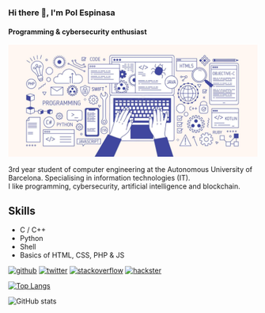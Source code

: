 ### Hi there 👋, I'm Pol Espinasa
#### Programming & cybersecurity enthusiast
![Programming & cybersecurity enthusiast](https://github.com/polespinasa/polespinasa/blob/main/banner.jfif)

3rd year student of computer engineering at the Autonomous University of Barcelona. Specialising in information technologies (IT).  
I like programming, cybersecurity, artificial intelligence and blockchain.

## Skills
* C / C++
* Python
* Shell
* Basics of HTML, CSS, PHP & JS




[<img src='https://cdn.jsdelivr.net/npm/simple-icons@3.0.1/icons/github.svg' alt='github' height='40'>](https://github.com/polespinasa)  [<img src='https://cdn.jsdelivr.net/npm/simple-icons@3.0.1/icons/twitter.svg' alt='twitter' height='40'>](https://twitter.com/sliv3r__)  [<img src='https://cdn.jsdelivr.net/npm/simple-icons@3.0.1/icons/stackoverflow.svg' alt='stackoverflow' height='40'>](https://stackoverflow.com/users/15185908)  [<img src='https://cdn.jsdelivr.net/npm/simple-icons@3.0.1/icons/hackster.svg' alt='hackster' height='40'>](https://app.hackthebox.com/profile/388617)  

[![Top Langs](https://github-readme-stats.vercel.app/api/top-langs/?username=polespinasa)](https://github.com/anuraghazra/github-readme-stats)

![GitHub stats](https://github-readme-stats.vercel.app/api?username=polespinasa&show_icons=true&count_private=true)  

